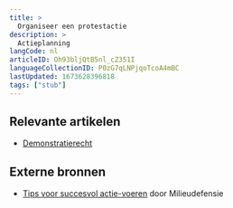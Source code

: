 ```yaml
---
title: >
  Organiseer een protestactie
description: >
  Actieplanning
langCode: nl
articleID: Oh93bljQtB5nl_cZ351I
languageCollectionID: P0zG7qLNPjqoTcoA4mBC
lastUpdated: 1673628396818
tags: ["stub"]
---
```


## Relevante artikelen

-   [Demonstratierecht](/rights)

## Externe bronnen

-   [Tips voor succesvol actie-voeren](https://milieudefensie.nl/doe-mee/actie-toolkit/actie-toolkit-stap-4-tips-voor-succesvol-actievoeren.pdf) door Milieudefensie